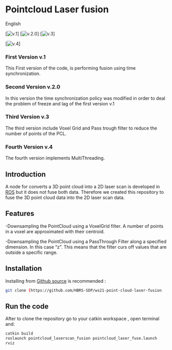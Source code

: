 # Pointcloud Laser fusion

English 


[![v.1](https://github.com/HBRS-SDP/ws21-point-cloud-laser-fusion/tree/ver_1_time_synchronization)]
[![v.2.0](https://github.com/HBRS-SDP/ws21-point-cloud-laser-fusion/tree/ver_2.0_modified_policy_fusion)]
[![v.3](https://github.com/HBRS-SDP/ws21-point-cloud-laser-fusion/tree/ver_3_added_filters_for_pointcloud)]

[![v.4](https://github.com/HBRS-SDP/ws21-point-cloud-laser-fusion/tree/ver_4_run_subcribers_in_parallel)]

### First Version v.1

This First version of the code, is performing fusion using time synchronization.

### Second Version v.2.0

In this version the time synchronization policy was modified in order to deal the problem of freeze and lag of the first version v.1

### Third Version v.3

The third version include Voxel Grid and Pass trough filter to reduce the number of points of the PCL. 

### Fourth Version v.4

The fourth version implements MultiThreading.

## Introduction

A node for converts a 3D point cloud into a 2D laser scan is developed in [ROS](http://wiki.ros.org/pointcloud_to_laserscan) but it does not fuse both data. Therefore we created this repository to fuse the 3D point cloud data  into the 2D laser scan data. 

## Features

-Downsampling the PointCloud using a VoxelGrid filter. A number of points in a voxel are approximated  with their centroid.

-Downsampling the PointCloud using a PassThrough Filter along a specified dimension. In this case “z”. This means that the filter curs off values that are outside a specific range.

## Installation

Installing from [Github source](https://github.com/HBRS-SDP/ws21-point-cloud-laser-fusion) is recommended :

```bash
git clone (https://github.com/HBRS-SDP/ws21-point-cloud-laser-fusion

```

## Run the code

After to clone the repository go to your catkin workspace , open terminal and: 

```bash
catkin build
roslaunch pointcloud_laserscan_fusion pointcloud_laser_fuse.launch 
rviz
```
